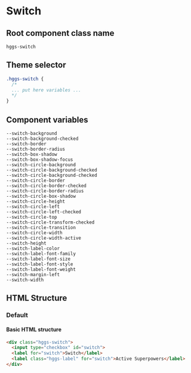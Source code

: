 # Switch

## Root component class name

`hggs-switch`

## Theme selector

```css
.hggs-switch {
  /*
  ... put here variables ...
  */
}
```

## Component variables

```
--switch-background
--switch-background-checked
--switch-border
--switch-border-radius
--switch-box-shadow
--switch-box-shadow-focus
--switch-circle-background
--switch-circle-background-checked
--switch-circle-background-checked
--switch-circle-border
--switch-circle-border-checked
--switch-circle-border-radius
--switch-circle-box-shadow
--switch-circle-height
--switch-circle-left
--switch-circle-left-checked
--switch-circle-top
--switch-circle-transform-checked
--switch-circle-transition
--switch-circle-width
--switch-circle-width-active
--switch-height
--switch-label-color
--switch-label-font-family
--switch-label-font-size
--switch-label-font-style
--switch-label-font-weight
--switch-margin-left
--switch-width
```

## HTML Structure

### Default

#### Basic HTML structure

```html
<div class="hggs-switch">
  <input type="checkbox" id="switch">
  <label for="switch">Switch</label>
  <label class="hggs-label" for="switch">Active Superpowers</label>
</div>
```

